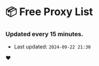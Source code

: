 # :package: Free Proxy List
### Updated every 15 minutes.

- Last updated: `2024-09-22 21:30`

:heart:
